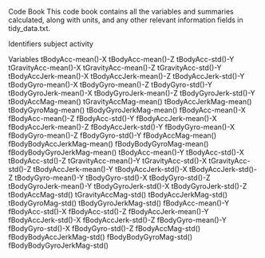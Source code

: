 Code Book
This code book contains all the variables and summaries calculated, along with units, and any other relevant information fields in tidy_data.txt.

Identifiers
subject
activity

Variables
tBodyAcc-mean()-X
tBodyAcc-mean()-Z
tBodyAcc-std()-Y
tGravityAcc-mean()-X
tGravityAcc-mean()-Z
tGravityAcc-std()-Y
tBodyAccJerk-mean()-X
tBodyAccJerk-mean()-Z
tBodyAccJerk-std()-Y
tBodyGyro-mean()-X
tBodyGyro-mean()-Z
tBodyGyro-std()-Y
tBodyGyroJerk-mean()-X
tBodyGyroJerk-mean()-Z
tBodyGyroJerk-std()-Y
tBodyAccMag-mean()
tGravityAccMag-mean()
tBodyAccJerkMag-mean()
tBodyGyroMag-mean()
tBodyGyroJerkMag-mean()
fBodyAcc-mean()-X
fBodyAcc-mean()-Z
fBodyAcc-std()-Y
fBodyAccJerk-mean()-X
fBodyAccJerk-mean()-Z
fBodyAccJerk-std()-Y
fBodyGyro-mean()-X
fBodyGyro-mean()-Z
fBodyGyro-std()-Y
fBodyAccMag-mean()
fBodyBodyAccJerkMag-mean()
fBodyBodyGyroMag-mean()
fBodyBodyGyroJerkMag-mean()
tBodyAcc-mean()-Y
tBodyAcc-std()-X
tBodyAcc-std()-Z
tGravityAcc-mean()-Y
tGravityAcc-std()-X
tGravityAcc-std()-Z
tBodyAccJerk-mean()-Y
tBodyAccJerk-std()-X
tBodyAccJerk-std()-Z
tBodyGyro-mean()-Y
tBodyGyro-std()-X
tBodyGyro-std()-Z
tBodyGyroJerk-mean()-Y
tBodyGyroJerk-std()-X
tBodyGyroJerk-std()-Z
tBodyAccMag-std()
tGravityAccMag-std()
tBodyAccJerkMag-std()
tBodyGyroMag-std()
tBodyGyroJerkMag-std()
fBodyAcc-mean()-Y
fBodyAcc-std()-X
fBodyAcc-std()-Z
fBodyAccJerk-mean()-Y
fBodyAccJerk-std()-X
fBodyAccJerk-std()-Z
fBodyGyro-mean()-Y
fBodyGyro-std()-X
fBodyGyro-std()-Z
fBodyAccMag-std()
fBodyBodyAccJerkMag-std()
fBodyBodyGyroMag-std()
fBodyBodyGyroJerkMag-std()
